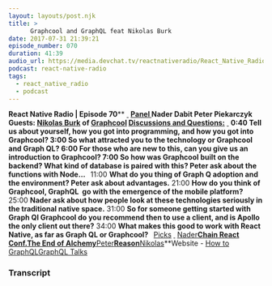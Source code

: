 ```yaml
---
layout: layouts/post.njk
title: >
      Graphcool and GraphQL feat Nikolas Burk
date: 2017-07-31 21:39:21
episode_number: 070
duration: 41:39
audio_url: https://media.devchat.tv/reactnativeradio/React_Native_Radio_Episode_70.mp3
podcast: react-native-radio
tags: 
  - react_native_radio
  - podcast
---
```


 **React Native Radio | Episode 70**** <u> </u> ****<u>Panel </u>** Nader Dabit Peter Piekarczyk Guests: [Nikolas Burk](https://twitter.com/nikolasburk?lang=en) of [Graphcool](https://www.graph.cool/) **<u>Discussions and Questions:</u>**** <u> </u> ****0:40** Tell us about yourself, how you got into programming, and how you got into Graphcool? **3:00** So what attracted you to the technology or Graphcool and Graph QL? **6:00** For those who are new to this, can you give us an introduction to Graphcool? **7:00** So how was Graphcool built on the backend? What kind of database is paired with this? Peter ask about the functions with Node… **&nbsp;**** 11:00 **What do you thing of Graph Q adoption and the environment? Peter ask about advantages.** 21:00 **How do you think of Graphcool, GraphQL&nbsp; go with the emergence of the mobile platform?** 25:00 **Nader ask about how people look at these technologies seriously in the traditional native space.** 31:00 **So for someone getting started with Graph Ql Graphcool do you recommend then to use a client, and is Apollo the only client out there?** 34:00 **What makes this good to work with React Native, as far as Graph QL or Graphcool? &nbsp;** <u>Picks</u> ****<u> </u>**** <u>Nader</u>**[Chain React Conf.](https://infinite.red/ChainReactConf)[The End of Alchemy](https://www.amazon.com/End-Alchemy-Banking-Future-Economy/dp/0393247023)**<u>Peter</u>**[Reason](https://github.com/reasonml)**<u>Nikolas</u>**Website - [How to GraphQL](https://www.howtographql.com/)[GraphQL Talks](https://www.google.com/url?sa=t&rct=j&q=&esrc=s&source=web&cd=2&cad=rja&uact=8&ved=0ahUKEwiGudnoyKDVAhXkz4MKHafID4AQFggtMAE&url=https://www.graph.cool/talks&usg=AFQjCNE-_Tf5SFMTYCKVTwdHPoWIVrV-jQ)&nbsp;

### Transcript


